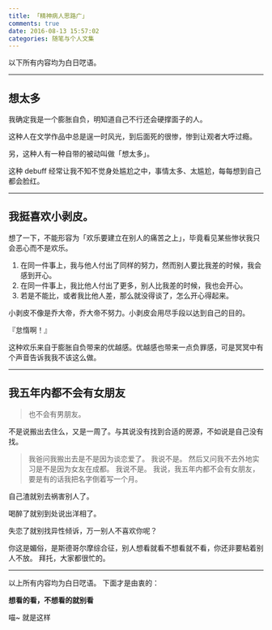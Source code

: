 ```yaml
---
title: 「精神病人思路广」
comments: true
date: 2016-08-13 15:57:02
categories: 随笔与个人文集
---
```

以下所有内容均为白日呓语。
***
## 想太多
我确定我是一个膨胀自负，明知道自己不行还会硬撑面子的人。

这种人在文学作品中总是逞一时风光，到后面死的很惨，惨到让观者大呼过瘾。

另，这种人有一种自带的被动叫做「想太多」。

这种 debuff 经常让我不知不觉身处尴尬之中，事情太多、太尴尬，每每想到自己都会脸红。
***
## 我挺喜欢小剥皮。
想了一下，不能形容为「欢乐要建立在别人的痛苦之上」，毕竟看见某些惨状我只会恶心而不是欢乐。

1. 在同一件事上，我与他人付出了同样的努力，然而别人要比我差的时候，我会感到开心。
2. 在同一件事上，我比他人付出了更多，别人比我差的时候，我也会开心。
3. 若是不能比，或者我比他人差，那么就没得谈了，怎么开心得起来。

小剥皮不像是乔大帝，乔大帝不努力。小剥皮会用尽手段以达到自己的目的。

『怠惰啊！』

这种欢乐来自于膨胀自负带来的优越感。优越感也带来一点负罪感，可是冥冥中有个声音告诉我我不该这么做。
***
## 我五年内都不会有女朋友
> 也不会有男朋友。

不是说搬出去住么，又是一周了。与其说没有找到合适的房源，不如说是自己没有找。

> 我爸问我搬出去是不是因为谈恋爱了。
> 我说不是。
> 然后又问我不去外地实习是不是因为女友在成都。
> 我说不是。
> 我说，我五年内都不会有女朋友，要是有的话我把名字倒着写一个月。

自己渣就别去祸害别人了。

喝醉了就别到处说出洋相了。

失恋了就别找异性倾诉，万一别人不喜欢你呢？

你这是媚俗，是斯德哥尔摩综合征，别人想看就看不想看就不看，你还非要粘着别人不放。
拜托，大家都很忙的。
***
以上所有内容均为白日呓语。
下面才是由衷的：

**想看的看，不想看的就别看**

喵~ 就是这样
